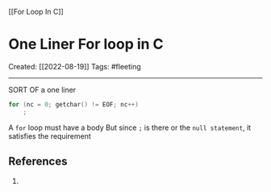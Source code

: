 [[For Loop In C]]

# One Liner For loop in C
Created:  [[2022-08-19]]
Tags: #fleeting 

---
SORT OF a one liner
```C
for (nc = 0; getchar() != EOF; nc++)
    ;
```
A `for` loop must have a body
But since `;` is there or the `null statement`, it satisfies the requirement













## References
1. 